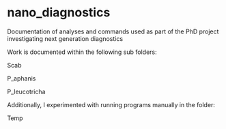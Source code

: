 # nano_diagnostics
Documentation of analyses and commands used as part of the PhD project investigating next generation diagnostics

Work is documented within the following sub folders: 

Scab

P_aphanis

P_leucotricha

Additionally, I experimented with running programs manually in the folder:

Temp
